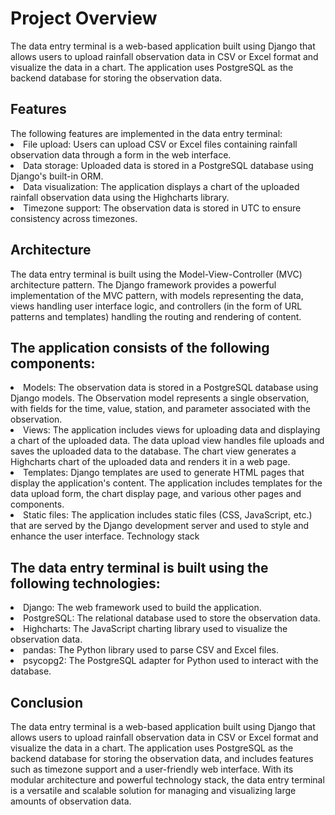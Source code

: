 

<h1> Project Overview</h1>
The data entry terminal is a web-based application built using Django that allows users to upload rainfall observation data in CSV or Excel format and visualize the data in a chart. The application uses PostgreSQL as the backend database for storing the observation data.

<h2>Features</h2>
The following features are implemented in the data entry terminal:

<li>File upload: Users can upload CSV or Excel files containing rainfall observation data through a form in the web interface.</li>
<li>Data storage: Uploaded data is stored in a PostgreSQL database using Django's built-in ORM.</li>
<li>Data visualization: The application displays a chart of the uploaded rainfall observation data using the Highcharts library.</li>
<li> Timezone support: The observation data is stored in UTC to ensure consistency across timezones. </li>

<h2>Architecture</h2>
The data entry terminal is built using the Model-View-Controller (MVC) architecture pattern. The Django framework provides a powerful implementation of the MVC pattern, with models representing the data, views handling user interface logic, and controllers (in the form of URL patterns and templates) handling the routing and rendering of content.

<h2>The application consists of the following components:</h2>

<li>Models: The observation data is stored in a PostgreSQL database using Django models. The Observation model represents a single observation, with fields for the time, value, station, and parameter associated with the observation.</li>
<li>Views: The application includes views for uploading data and displaying a chart of the uploaded data. The data upload view handles file uploads and saves the uploaded data to the database. The chart view generates a Highcharts chart of the uploaded data and renders it in a web page.</li>
<li>Templates: Django templates are used to generate HTML pages that display the application's content. The application includes templates for the data upload form, the chart display page, and various other pages and components.</li>
<li>Static files: The application includes static files (CSS, JavaScript, etc.) that are served by the Django development server and used to style and enhance the user interface.
Technology stack</li>

<h2>The data entry terminal is built using the following technologies:</h2>

<li>Django: The web framework used to build the application.</li>
<li>PostgreSQL: The relational database used to store the observation data.</li>
<li>Highcharts: The JavaScript charting library used to visualize the observation data.</li>
<li>pandas: The Python library used to parse CSV and Excel files.</li>
<li>psycopg2: The PostgreSQL adapter for Python used to interact with the database.</li>
<h2>Conclusion</h2>
The data entry terminal is a web-based application built using Django that allows users to upload rainfall observation data in CSV or Excel format and visualize the data in a chart. The application uses PostgreSQL as the backend database for storing the observation data, and includes features such as timezone support and a user-friendly web interface. With its modular architecture and powerful technology stack, the data entry terminal is a versatile and scalable solution for managing and visualizing large amounts of observation data.